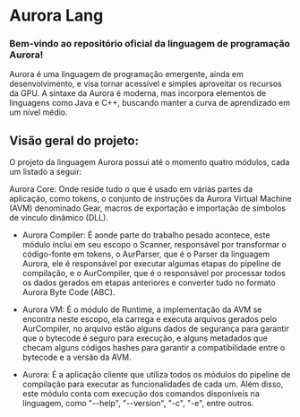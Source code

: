 # Aurora Lang

### Bem-vindo ao repositório oficial da linguagem de programação Aurora!

Aurora é uma linguagem de programação emergente, ainda em desenvolvimento,
e visa tornar acessível e simples aproveitar os recursos da GPU.
A sintaxe da Aurora é moderna, mas incorpora elementos de linguagens como
Java e C++, buscando manter a curva de aprendizado em um nível médio.

## Visão geral do projeto:

O projeto da linguagem Aurora possui até o momento quatro módulos, cada
um listado a seguir:

Aurora Core: Onde reside tudo o que é usado em várias partes da aplicação,
como tokens, o conjunto de instruções da Aurora Virtual Machine (AVM)
denominado Gear, macros de exportação e importação de símbolos de vínculo
dinâmico (DLL).

- Aurora Compiler: É aonde parte do trabalho pesado acontece, este módulo inclui
  em seu escopo o Scanner, responsável por transformar o código-fonte em tokens,
  o AurParser, que é o Parser da linguagem Aurora, ele é responsável por executar
  algumas etapas do pipeline de compilação, e o AurCompiler, que é o responsável
  por processar todos os dados gerados em etapas anteriores e converter tudo no
  formato Aurora Byte Code (ABC).

- Aurora VM: É o módulo de Runtime, a implementação da AVM se encontra neste escopo,
  ela carrega e executa arquivos gerados pelo AurCompiler, no arquivo estão alguns
  dados de segurança para garantir que o bytecode é seguro para execução, e alguns
  metadados que checam alguns códigos hashes para garantir a compatibilidade entre
  o bytecode e a versão da AVM.

- Aurora: É a aplicação cliente que utiliza todos os módulos do pipeline de
  compilação para executar as funcionalidades de cada um. Além disso, este
  módulo conta com execução dos comandos disponíveis na linguagem, como
  "--help", "--version", "-c", "-e", entre outros.